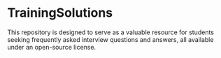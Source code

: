 # TrainingSolutions
This repository is designed to serve as a valuable resource for students seeking frequently asked interview questions and answers, all available under an open-source license.
